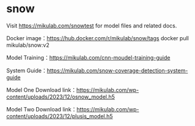 # snow
Visit https://mikulab.com/snowtest for model files and related docs.

Docker image：https://hub.docker.com/r/mikulab/snow/tags
docker pull mikulab/snow:v2

Model Training：https://mikulab.com/cnn-moudel-training-guide

System Guide：https://mikulab.com/snow-coverage-detection-system-guide

Model One Download link：https://mikulab.com/wp-content/uploads/2023/12/osnow_model.h5

Model Two Download link：https://mikulab.com/wp-content/uploads/2023/12/plusis_model.h5
